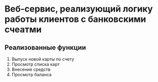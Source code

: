 # Веб-сервис, реализующий логику работы клиентов с банковскими счеатми

## Реализованные функции
1.  Выпуск новой карты по счету
2.  Просмотр списка карт
3.  Внесение средств
4.  Просмотр баланса

